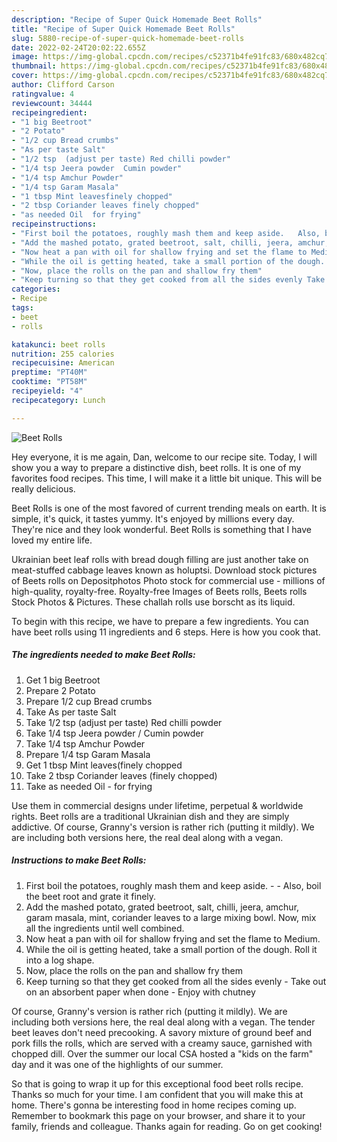 ```yaml
---
description: "Recipe of Super Quick Homemade Beet Rolls"
title: "Recipe of Super Quick Homemade Beet Rolls"
slug: 5880-recipe-of-super-quick-homemade-beet-rolls
date: 2022-02-24T20:02:22.655Z
image: https://img-global.cpcdn.com/recipes/c52371b4fe91fc83/680x482cq70/beet-rolls-recipe-main-photo.jpg
thumbnail: https://img-global.cpcdn.com/recipes/c52371b4fe91fc83/680x482cq70/beet-rolls-recipe-main-photo.jpg
cover: https://img-global.cpcdn.com/recipes/c52371b4fe91fc83/680x482cq70/beet-rolls-recipe-main-photo.jpg
author: Clifford Carson
ratingvalue: 4
reviewcount: 34444
recipeingredient:
- "1 big Beetroot"
- "2 Potato"
- "1/2 cup Bread crumbs"
- "As per taste Salt"
- "1/2 tsp  (adjust per taste) Red chilli powder"
- "1/4 tsp Jeera powder  Cumin powder"
- "1/4 tsp Amchur Powder"
- "1/4 tsp Garam Masala"
- "1 tbsp Mint leavesfinely chopped"
- "2 tbsp Coriander leaves finely chopped"
- "as needed Oil  for frying"
recipeinstructions:
- "First boil the potatoes, roughly mash them and keep aside.   Also, boil the beet root and grate it finely."
- "Add the mashed potato, grated beetroot, salt, chilli, jeera, amchur, garam masala, mint, coriander leaves to a large mixing bowl. Now, mix all the ingredients until well combined."
- "Now heat a pan with oil for shallow frying and set the flame to Medium."
- "While the oil is getting heated, take a small portion of the dough. Roll it into a log shape."
- "Now, place the rolls on the pan and shallow fry them"
- "Keep turning so that they get cooked from all the sides evenly Take out on an absorbent paper when done Enjoy with chutney"
categories:
- Recipe
tags:
- beet
- rolls

katakunci: beet rolls 
nutrition: 255 calories
recipecuisine: American
preptime: "PT40M"
cooktime: "PT58M"
recipeyield: "4"
recipecategory: Lunch

---
```



![Beet Rolls](https://img-global.cpcdn.com/recipes/c52371b4fe91fc83/680x482cq70/beet-rolls-recipe-main-photo.jpg)

Hey everyone, it is me again, Dan, welcome to our recipe site. Today, I will show you a way to prepare a distinctive dish, beet rolls. It is one of my favorites food recipes. This time, I will make it a little bit unique. This will be really delicious.

Beet Rolls is one of the most favored of current trending meals on earth. It is simple, it's quick, it tastes yummy. It's enjoyed by millions every day. They're nice and they look wonderful. Beet Rolls is something that I have loved my entire life.

Ukrainian beet leaf rolls with bread dough filling are just another take on meat-stuffed cabbage leaves known as holuptsi. Download stock pictures of Beets rolls on Depositphotos Photo stock for commercial use - millions of high-quality, royalty-free. Royalty-free Images of Beets rolls, Beets rolls Stock Photos &amp; Pictures. These challah rolls use borscht as its liquid.


To begin with this recipe, we have to prepare a few ingredients. You can have beet rolls using 11 ingredients and 6 steps. Here is how you cook that.

<!--inarticleads1-->

##### The ingredients needed to make Beet Rolls:

1. Get 1 big Beetroot
1. Prepare 2 Potato
1. Prepare 1/2 cup Bread crumbs
1. Take As per taste Salt
1. Take 1/2 tsp  (adjust per taste) Red chilli powder
1. Take 1/4 tsp Jeera powder / Cumin powder
1. Take 1/4 tsp Amchur Powder
1. Prepare 1/4 tsp Garam Masala
1. Get 1 tbsp Mint leaves(finely chopped
1. Take 2 tbsp Coriander leaves (finely chopped)
1. Take as needed Oil - for frying


Use them in commercial designs under lifetime, perpetual &amp; worldwide rights. Beet rolls are a traditional Ukrainian dish and they are simply addictive. Of course, Granny&#39;s version is rather rich (putting it mildly). We are including both versions here, the real deal along with a vegan. 

<!--inarticleads2-->

##### Instructions to make Beet Rolls:

1. First boil the potatoes, roughly mash them and keep aside.  -  - Also, boil the beet root and grate it finely.
1. Add the mashed potato, grated beetroot, salt, chilli, jeera, amchur, garam masala, mint, coriander leaves to a large mixing bowl. Now, mix all the ingredients until well combined.
1. Now heat a pan with oil for shallow frying and set the flame to Medium.
1. While the oil is getting heated, take a small portion of the dough. Roll it into a log shape.
1. Now, place the rolls on the pan and shallow fry them
1. Keep turning so that they get cooked from all the sides evenly - Take out on an absorbent paper when done - Enjoy with chutney


Of course, Granny&#39;s version is rather rich (putting it mildly). We are including both versions here, the real deal along with a vegan. The tender beet leaves don&#39;t need precooking. A savory mixture of ground beef and pork fills the rolls, which are served with a creamy sauce, garnished with chopped dill. Over the summer our local CSA hosted a &#34;kids on the farm&#34; day and it was one of the highlights of our summer. 

So that is going to wrap it up for this exceptional food beet rolls recipe. Thanks so much for your time. I am confident that you will make this at home. There's gonna be interesting food in home recipes coming up. Remember to bookmark this page on your browser, and share it to your family, friends and colleague. Thanks again for reading. Go on get cooking!
